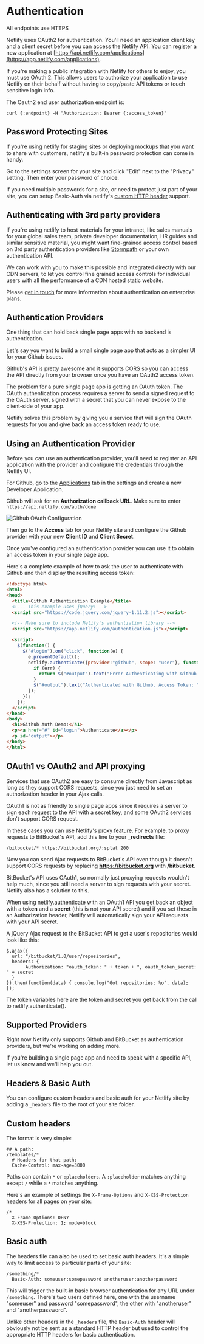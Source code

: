 # Authentication

<!-- TODO: Merge these to be nicer & remove redundancy -->
<aside class="notice">
All endpoints use HTTPS
</aside>

Netlify uses OAuth2 for authentication. You'll need an application client key and a client secret before you can access the Netlify API. You can register a new application at [https://api.netlify.com/applications](https://app.netlify.com/applications).

If you're making a public integration with Netlify for others to enjoy, you must use OAuth 2. This allows users to authorize your application to use Netlify on their behalf without having to copy/paste API tokens or touch sensitive login info.

The Oauth2 end user authorization endpoint is:

``` shell
curl {:endpoint} -H "Authorization: Bearer {:access_token}"
```

## Password Protecting Sites

If you're using netlify for staging sites or deploying mockups that you want to share with customers, netlify's built-in password protection can come in handy.

Go to the settings screen for your site and click "Edit" next to the "Privacy" setting. Then enter your password of choice.

If you need multiple passwords for a site, or need to protect just part of your site, you can setup Basic-Auth via netlify's [custom HTTP header](#headers_and_basic_auth) support.

## Authenticating with 3rd party providers

If you're using netlify to host materials for your intranet, like sales manuals for your global sales team, private developer documentation, HR guides and similar sensitive material, you might want fine-grained access control based on 3rd party authentication providers like [Stormpath](https://stormpath.com) or your own authentication API.

We can work with you to make this possible and integrated directly with our CDN servers, to let you control fine grained access controls for individual users with all the performance of a CDN hosted static website.

Please [get in touch](/contact) for more information about authentication on enterprise plans.

<!-- AUTH PROVIDERS -->

## Authentication Providers

One thing that can hold back single page apps with no backend is authentication.

Let's say you want to build a small single page app that acts as a simpler UI for your Github issues.

Github's API is pretty awesome and it supports CORS so you can access the API directly from your browser once you have an OAuth2 access token.

The problem for a pure single page app is getting an OAuth token. The OAuth authentication process requires a server to send a signed request to the OAuth server, signed with a secret that you can never expose to the client-side of your app.

Netlify solves this problem by giving you a service that will sign the OAuth requests for you and give back an access token ready to use.

## Using an Authentication Provider

Before you can use an authentication provider, you'll need to register an API application with the provider and configure the credentials through the Netlify UI.

For Github, go to the [Applications](https://github.com/settings/applications) tab in the settings and create a new Developer Application.

Github will ask for an **Authorization callback URL**. Make sure to enter `https://api.netlify.com/auth/done`

![Github OAuth Configuration](images/github-oauth-config.png)

Then go to the **Access** tab for your Netlify site and configure the Github provider with your new **Client ID** and **Client Secret**.

Once you've configured an authentication provider you can use it to obtain an access token in your single page app.


Here's a complete example of how to ask the user to authenticate with Github and then display the resulting access token:

``` html
<!doctype html>
<html>
<head>
  <title>Github Authentication Example</title>
  <!--- This example uses jQuery: -->
  <script src="https://code.jquery.com/jquery-1.11.2.js"></script>

  <!-- Make sure to include Nelify's authentiation library -->
  <script src="https://app.netlify.com/authentication.js"></script>

  <script>
    $(function() {
      $("#login").on("click", function(e) {
        e.preventDefault();
        netlify.authenticate({provider:"github", scope: "user"}, function(err, data) {
          if (err) {
            return $("#output").text("Error Authenticating with Github: " + err);
          }
          $("#output").text("Authenticated with Github. Access Token: " + data.token);
        });
      });
    });
  </script>
</head>
<body>
  <h1>Github Auth Demo:</h1>
  <p><a href="#" id="login">Authenticate</a></p>
  <p id="output"></p>
</body>
</html>
```

## OAuth1 vs OAuth2 and API proxying

Services that use OAuth2 are easy to consume directly from Javascript as long as they support CORS requests, since you just need to set an authorization header in your Ajax calls.

OAuth1 is not as friendly to single page apps since it requires a server to sign each request to the API with a secret key, and some OAuth2 services don't support CORS request.

In these cases you can use Netlify's [proxy feature](#proxying). For example, to proxy requests to BitBucket's API, add this line to your **_redirects** file:

```
/bitbucket/* https://bitbucket.org/:splat 200
```


Now you can send Ajax requests to BitBucket's API even though it doesn't support CORS requests by replacing **https://bitbucket.org** with **/bitbucket**.

BitBucket's API uses OAuth1, so normally just proxying requests wouldn't help much, since you still need a server to sign requests with your secret. Netlify also has a solution to this.

When using netlify.authenticate with an OAuth1 API you get back an object with a **token** and a **secret** (this is not your API secret) and if you set these in an Authorization header, Netlify will automatically sign your API requests with your API secret.

A jQuery Ajax request to the BitBucket API to get a user's repositories would look like this:

```
$.ajax({
  url: "/bitbucket/1.0/user/repositories",
  headers: {
       Authorization: "oauth_token: " + token + ", oauth_token_secret: " + secret
  }
}).then(function(data) { console.log("Got repositories: %o", data); });
```

The token variables here are the token and secret you get back from the call to netlify.authenticate().

## Supported Providers

Right now Netlify only supports Github and BitBucket as authentication providers, but we're working on adding more.

If you're building a single page app and need to speak with a specific API, let us know and we'll help you out.

<a id="headers_and_basic_auth"></a>
## Headers & Basic Auth

You can configure custom headers and basic auth for your Netlify site by adding a `_headers` file to the root of your site folder.

## Custom headers

The format is very simple:

```
## A path:
/templates/*
  # Headers for that path:
  Cache-Control: max-age=3000
```

Paths can contain `*` or `:placeholders`. A `:placeholder` matches anything except `/` while a `*` matches anything.

Here's an example of settings the `X-Frame-Options` and `X-XSS-Protection` headers for all pages on your site:

```
/*
  X-Frame-Options: DENY
  X-XSS-Protection: 1; mode=block
```

## Basic auth

The headers file can also be used to set basic auth headers. It's a simple way to limit access to particular parts of your site:

```
/something/*
  Basic-Auth: someuser:somepassword anotheruser:anotherpassword
```

This will trigger the built-in basic browser authentication for any URL under `/something`. There's two users defined here, one with the username "someuser" and password "somepassword", the other with "anotheruser" and "anotherpassword".

Unlike other headers in the `_headers` file, the `Basic-Auth` header will obviously not be sent as a standard HTTP header but used to control the appropriate HTTP headers for basic authentication.
